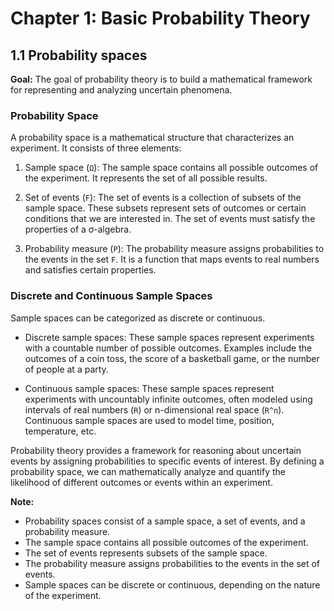 # Chapter 1: Basic Probability Theory

## 1.1 Probability spaces

**Goal:** The goal of probability theory is to build a mathematical framework for representing and analyzing uncertain phenomena.

### Probability Space

A probability space is a mathematical structure that characterizes an experiment. It consists of three elements:

1. Sample space (`Ω`): The sample space contains all possible outcomes of the experiment. It represents the set of all possible results.

2. Set of events (`F`): The set of events is a collection of subsets of the sample space. These subsets represent sets of outcomes or certain conditions that we are interested in. The set of events must satisfy the properties of a σ-algebra.

3. Probability measure (`P`): The probability measure assigns probabilities to the events in the set `F`. It is a function that maps events to real numbers and satisfies certain properties.

### Discrete and Continuous Sample Spaces

Sample spaces can be categorized as discrete or continuous.

- Discrete sample spaces: These sample spaces represent experiments with a countable number of possible outcomes. Examples include the outcomes of a coin toss, the score of a basketball game, or the number of people at a party.

- Continuous sample spaces: These sample spaces represent experiments with uncountably infinite outcomes, often modeled using intervals of real numbers (`R`) or n-dimensional real space (`R^n`). Continuous sample spaces are used to model time, position, temperature, etc.

Probability theory provides a framework for reasoning about uncertain events by assigning probabilities to specific events of interest. By defining a probability space, we can mathematically analyze and quantify the likelihood of different outcomes or events within an experiment.

**Note:**
- Probability spaces consist of a sample space, a set of events, and a probability measure.
- The sample space contains all possible outcomes of the experiment.
- The set of events represents subsets of the sample space.
- The probability measure assigns probabilities to the events in the set of events.
- Sample spaces can be discrete or continuous, depending on the nature of the experiment.
